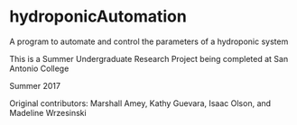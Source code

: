 # hydroponicAutomation

A program to automate and control the parameters of a hydroponic system

This is a Summer Undergraduate Research Project being completed at San Antonio College

Summer 2017

Original contributors:
Marshall Amey,
Kathy Guevara,
Isaac Olson,
and Madeline Wrzesinski
